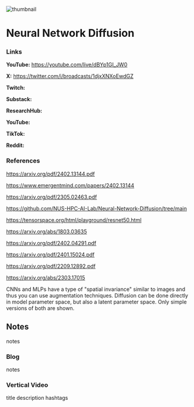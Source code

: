 ![thumbnail](thumbnail.png)

# Neural Network Diffusion

### Links

**YouTube:** https://youtube.com/live/dBYp1GI_JW0

**X:** https://twitter.com/i/broadcasts/1djxXNXoEwdGZ

**Twitch:**

**Substack:**

**ResearchHub:**

**YouTube:**

**TikTok:**

**Reddit:**

### References

https://arxiv.org/pdf/2402.13144.pdf

https://www.emergentmind.com/papers/2402.13144

https://arxiv.org/pdf/2305.02463.pdf

https://github.com/NUS-HPC-AI-Lab/Neural-Network-Diffusion/tree/main

https://tensorspace.org/html/playground/resnet50.html

https://arxiv.org/abs/1803.03635

https://arxiv.org/pdf/2402.04291.pdf

https://arxiv.org/pdf/2401.15024.pdf

https://arxiv.org/pdf/2209.12892.pdf

https://arxiv.org/abs/2303.17015

CNNs and MLPs have a type of "spatial invariance" similar to images and thus you can use augmentation techniques.
Diffusion can be done directly in model parameter space, but also a latent parameter space. Only simple versions of both are shown.

## Notes

notes

### Blog

notes

### Vertical Video

title
description
hashtags
